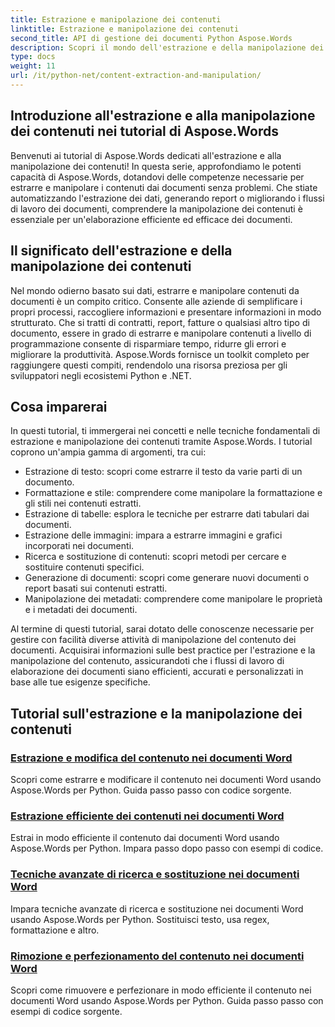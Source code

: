 ```yaml
---
title: Estrazione e manipolazione dei contenuti
linktitle: Estrazione e manipolazione dei contenuti
second_title: API di gestione dei documenti Python Aspose.Words
description: Scopri il mondo dell'estrazione e della manipolazione dei contenuti con i tutorial di Aspose.Words. Scopri come estrarre e manipolare in modo efficiente i contenuti utilizzando Python e .NET, potenziando le tue capacità di elaborazione dei documenti.
type: docs
weight: 11
url: /it/python-net/content-extraction-and-manipulation/
---
```

## Introduzione all'estrazione e alla manipolazione dei contenuti nei tutorial di Aspose.Words

Benvenuti ai tutorial di Aspose.Words dedicati all'estrazione e alla manipolazione dei contenuti! In questa serie, approfondiamo le potenti capacità di Aspose.Words, dotandovi delle competenze necessarie per estrarre e manipolare i contenuti dai documenti senza problemi. Che stiate automatizzando l'estrazione dei dati, generando report o migliorando i flussi di lavoro dei documenti, comprendere la manipolazione dei contenuti è essenziale per un'elaborazione efficiente ed efficace dei documenti.

## Il significato dell'estrazione e della manipolazione dei contenuti

Nel mondo odierno basato sui dati, estrarre e manipolare contenuti da documenti è un compito critico. Consente alle aziende di semplificare i propri processi, raccogliere informazioni e presentare informazioni in modo strutturato. Che si tratti di contratti, report, fatture o qualsiasi altro tipo di documento, essere in grado di estrarre e manipolare contenuti a livello di programmazione consente di risparmiare tempo, ridurre gli errori e migliorare la produttività. Aspose.Words fornisce un toolkit completo per raggiungere questi compiti, rendendolo una risorsa preziosa per gli sviluppatori negli ecosistemi Python e .NET.

## Cosa imparerai

In questi tutorial, ti immergerai nei concetti e nelle tecniche fondamentali di estrazione e manipolazione dei contenuti tramite Aspose.Words. I tutorial coprono un'ampia gamma di argomenti, tra cui:

- Estrazione di testo: scopri come estrarre il testo da varie parti di un documento.
- Formattazione e stile: comprendere come manipolare la formattazione e gli stili nei contenuti estratti.
- Estrazione di tabelle: esplora le tecniche per estrarre dati tabulari dai documenti.
- Estrazione delle immagini: impara a estrarre immagini e grafici incorporati nei documenti.
- Ricerca e sostituzione di contenuti: scopri metodi per cercare e sostituire contenuti specifici.
- Generazione di documenti: scopri come generare nuovi documenti o report basati sui contenuti estratti.
- Manipolazione dei metadati: comprendere come manipolare le proprietà e i metadati dei documenti.

Al termine di questi tutorial, sarai dotato delle conoscenze necessarie per gestire con facilità diverse attività di manipolazione del contenuto dei documenti. Acquisirai informazioni sulle best practice per l'estrazione e la manipolazione del contenuto, assicurandoti che i flussi di lavoro di elaborazione dei documenti siano efficienti, accurati e personalizzati in base alle tue esigenze specifiche.

## Tutorial sull'estrazione e la manipolazione dei contenuti
### [Estrazione e modifica del contenuto nei documenti Word](./extract-modify-document-content/)
Scopri come estrarre e modificare il contenuto nei documenti Word usando Aspose.Words per Python. Guida passo passo con codice sorgente.
### [Estrazione efficiente dei contenuti nei documenti Word](./document-content-extraction/)
Estrai in modo efficiente il contenuto dai documenti Word usando Aspose.Words per Python. Impara passo dopo passo con esempi di codice.
### [Tecniche avanzate di ricerca e sostituzione nei documenti Word](./find-replace-documents/)
Impara tecniche avanzate di ricerca e sostituzione nei documenti Word usando Aspose.Words per Python. Sostituisci testo, usa regex, formattazione e altro.
### [Rimozione e perfezionamento del contenuto nei documenti Word](./remove-content-documents/)
Scopri come rimuovere e perfezionare in modo efficiente il contenuto nei documenti Word usando Aspose.Words per Python. Guida passo passo con esempi di codice sorgente.